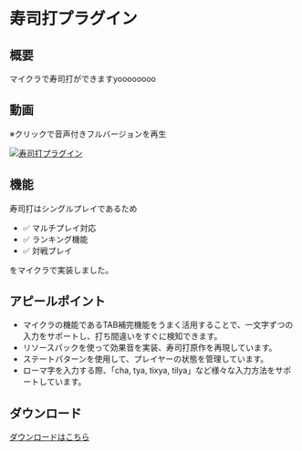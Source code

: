 # 寿司打プラグイン

## 概要

マイクラで寿司打ができますyoooooooo

## 動画

※クリックで音声付きフルバージョンを再生

[![寿司打プラグイン](https://i.gyazo.com/eaaa2931245dc23c0608b0ecb90e88e3.gif)](https://video.twimg.com/ext_tw_video/1317597407954169856/pu/vid/1304x720/qE9SpNdVhTSBHcJq.mp4?tag=10)

## 機能

寿司打はシングルプレイであるため

- ✅ マルチプレイ対応
- ✅ ランキング機能
- ✅ 対戦プレイ

をマイクラで実装しました。

## アピールポイント

- マイクラの機能であるTAB補完機能をうまく活用することで、一文字ずつの入力をサポートし、打ち間違いをすぐに検知できます。
- リソースパックを使って効果音を実装、寿司打原作を再現しています。
- ステートパターンを使用して、プレイヤーの状態を管理しています。
- ローマ字を入力する際、「cha, tya, tixya, tilya」など様々な入力方法をサポートしています。

## ダウンロード

[ダウンロードはこちら](https://github.com/TeamKun/Sushida/releases)

